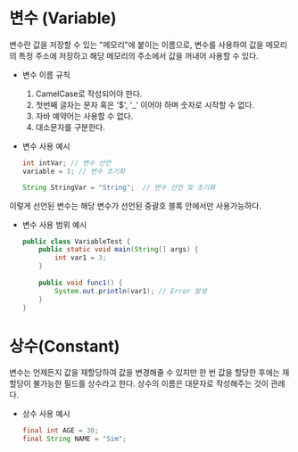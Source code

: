 # 변수 (Variable)

변수란 값을 저장할 수 있는 "메모리"에 붙이는 이름으로, 변수를 사용하여 값을 메모리의 특정 주소에 저장하고 해당 메모리의 주소에서 값을 꺼내어 사용할 수 있다.

- 변수 이름 규칙
	1. CamelCase로 작성되어야 한다.
	2. 첫번째 글자는 문자 혹은 '$', '\_' 이어야 하며 숫자로 시작할 수 없다.
	3. 자바 예약어는 사용할 수 없다.
	4. 대소문자를 구분한다.

- 변수 사용 예시
	```java
	int intVar; // 변수 선언
	variable = 3; // 변수 초기화
	
	String StringVar = "String";  // 변수 선언 및 초기화
	```

이렇게 선언된 변수는 해당 변수가 선언된 중괄호 블록 안에서만 사용가능하다.

- 변수 사용 범위 예시
	```java
	public class VariableTest {
		public static void main(String[] args) {
			int var1 = 3;
		}
		
		public void func1() {
			System.out.println(var1); // Error 발생
		}
	}
	```


# 상수(Constant)

변수는 언제든지 값을 재할당하여 값을 변경해줄 수 있지만 한 번 값을 할당한 후에는 재할당이 불가능한 필드를 상수라고 한다. 상수의 이름은 대문자로 작성해주는 것이 관례다.

- 상수 사용 예시
	```java
	final int AGE = 30;
	final String NAME = "Sim";
	```



